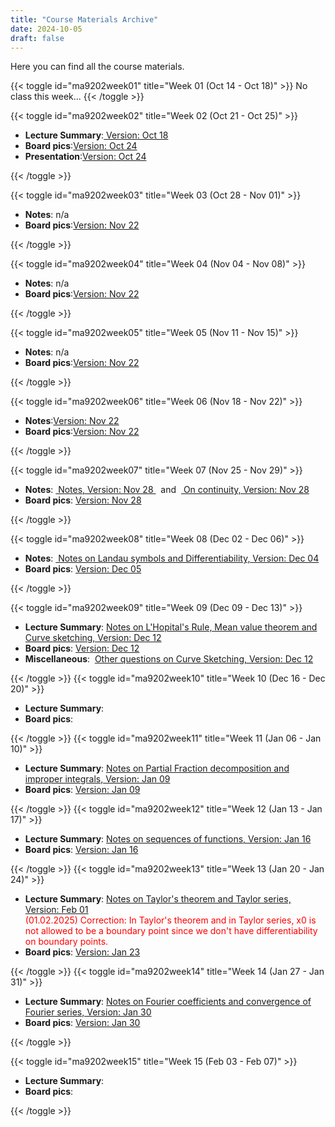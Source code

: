 ```yaml
---
title: "Course Materials Archive"
date: 2024-10-05
draft: false
---
```


Here you can find all the course materials.

{{< toggle id="ma9202week01" title="Week 01 (Oct 14 - Oct 18)" >}}
No class this week...
{{< /toggle >}}

{{< toggle id="ma9202week02" title="Week 02 (Oct 21 - Oct 25)" >}}

<ul>
    <li><strong>Lecture Summary</strong>:<a href=/pdf/notes/week01_notes.pdf> Version: Oct 18 </a> </li>
    <li><strong>Board pics</strong>:<a href=/pdf/board_pics/1.tafelbilder_24.10.pdf>Version: Oct 24 </a></li>
    <li><strong>Presentation</strong>:<a href=/pdf//presentations/presentation_24_10.pdf>Version: Oct 24 </a></li>

</ul>
{{< /toggle >}}

{{< toggle id="ma9202week03" title="Week 03 (Oct 28 - Nov 01)" >}}

<ul>
    <li><strong>Notes</strong>: n/a </li>
    <li><strong>Board pics</strong>:<a href=/pdf/board_pics/2.tafelbilder_31.10.pdf>Version: Nov 22 </a></li>
</ul>
{{< /toggle >}}

{{< toggle id="ma9202week04" title="Week 04 (Nov 04 - Nov 08)" >}}

<ul>
    <li><strong>Notes</strong>: n/a </li>
    <li><strong>Board pics</strong>:<a href=/pdf/board_pics/3.tafelbilder_07.11.pdf>Version: Nov 22 </a></li>
</ul>
{{< /toggle >}}

{{< toggle id="ma9202week05" title="Week 05 (Nov 11 - Nov 15)" >}}

<ul>
    <li><strong>Notes</strong>: n/a </li>
    <li><strong>Board pics</strong>:<a href=/pdf/board_pics/4.tafelbilder_14.11.pdf>Version: Nov 22 </a></li>
</ul>
{{< /toggle >}}

{{< toggle id="ma9202week06" title="Week 06 (Nov 18 - Nov 22)" >}}

<ul>
    <li><strong>Notes</strong>:<a href=/pdf/notes/week05_notes.pdf>Version: Nov 22 </a> </li>
    <li><strong>Board pics</strong>:<a href=/pdf/board_pics/5.tafelbilder_22.11.pdf>Version: Nov 22 </a></li>
</ul>
{{< /toggle >}}

{{< toggle id="ma9202week07" title="Week 07 (Nov 25 - Nov 29)" >}}

<ul>
     <li><strong>Notes</strong>:&nbsp<a href=/pdf/notes/week07_solutions.pdf> Notes, Version: Nov 28 </a> &nbsp and  &nbsp<a href=/pdf/notes/week07_notes.pdf> On continuity, Version: Nov 28</a> </li>
    <li><strong>Board pics</strong>:&nbsp<a href=/pdf/board_pics/tafelbilder_28.11.pdf>Version: Nov 28 </a></li>
</ul>
{{< /toggle >}}

{{< toggle id="ma9202week08" title="Week 08 (Dec 02 - Dec 06)" >}}

<ul>
    <li><strong>Notes</strong>:&nbsp<a href=/pdf/notes/week08_notes.pdf> Notes on Landau symbols and Differentiability, Version: Dec 04</a> </li>
    <li><strong>Board pics</strong>:&nbsp<a href=/pdf/board_pics/tafelbilder_05.12.pdf>Version: Dec 05 </a></li>
</ul>
{{< /toggle >}}

{{< toggle id="ma9202week09" title="Week 09 (Dec 09 - Dec 13)" >}}

<ul>
    <li><strong>Lecture Summary</strong>:&nbsp<a href=/pdf/notes/week09_notes.pdf>Notes on L'Hopital's Rule, Mean value theorem and Curve sketching, Version: Dec 12</a> </li>
    <li><strong>Board pics</strong>:&nbsp<a href=/pdf/board_pics/tafelbilder_12.12.pdf>Version: Dec 12</a> </li>
    <li><strong>Miscellaneous</strong>:&nbsp <a href=/pdf/altklausuren/kurvendiskussion_aufgaben.pdf>Other questions on Curve Sketching, Version: Dec 12</a></li>
</ul>
{{< /toggle >}}
{{< toggle id="ma9202week10" title="Week 10 (Dec 16 - Dec 20)" >}}
<ul>
    <li><strong>Lecture Summary</strong>: </li>
    <li><strong>Board pics</strong>: </li>
    <!-- <li><strong>Lecture Summary</strong>: </li>
    <li><strong>Lecture Summary</strong>: </li> -->
</ul>
{{< /toggle >}}
{{< toggle id="ma9202week11" title="Week 11 (Jan 06 - Jan 10)" >}}
<ul>
    <li><strong>Lecture Summary</strong>:&nbsp<a href=/pdf/notes/week11_notes.pdf>Notes on Partial Fraction decomposition and improper integrals, Version: Jan 09</a> </li>
    <li><strong>Board pics</strong>:&nbsp<a href=/pdf/board_pics/tafelbilder_09.01.pdf>Version: Jan 09</a> </li>
</ul>

{{< /toggle >}}
{{< toggle id="ma9202week12" title="Week 12 (Jan 13 - Jan 17)" >}}
<ul>
    <li><strong>Lecture Summary</strong>:&nbsp<a href=/pdf/notes/week12_notes.pdf>Notes on sequences of functions, Version: Jan 16</a> </li>
    <li><strong>Board pics</strong>:&nbsp<a href=/pdf/board_pics/tafelbilder_16.01.pdf>Version: Jan 16</a> </li>
</ul>
{{< /toggle >}}
{{< toggle id="ma9202week13" title="Week 13 (Jan 20 - Jan 24)" >}}
<ul>
    <li><strong>Lecture Summary</strong>:&nbsp<a href=/pdf/notes/week13_notes.pdf>Notes on Taylor's theorem and Taylor series, Version: Feb 01</a> </li>
    <span style="color: red;">(01.02.2025) Correction: In Taylor's theorem and in Taylor series, x0 is not allowed to be a boundary point since we don't have differentiability on boundary points.</span>
    <li><strong>Board pics</strong>:&nbsp<a href=/pdf/board_pics/tafelbilder_23.01.pdf>Version: Jan 23</a> </li>

</ul>
{{< /toggle >}}
{{< toggle id="ma9202week14" title="Week 14 (Jan 27 - Jan 31)" >}}

<ul>
    <li><strong>Lecture Summary</strong>:&nbsp<a href=/pdf/notes/week14_notes.pdf>Notes on Fourier coefficients and convergence of Fourier series, Version: Jan 30</a> </li>
    <li><strong>Board pics</strong>:&nbsp<a href=/pdf/board_pics/tafelbilder_30.01.pdf>Version: Jan 30</a> </li>
</ul>
{{< /toggle >}}

{{< toggle id="ma9202week15" title="Week 15 (Feb 03 - Feb 07)" >}}

<ul>
    <li><strong>Lecture Summary</strong>: </li>
    <li><strong>Board pics</strong>: </li>
    <!-- <li><strong>Lecture Summary</strong>: </li>
    <li><strong>Lecture Summary</strong>: </li> -->
</ul>
{{< /toggle >}}
